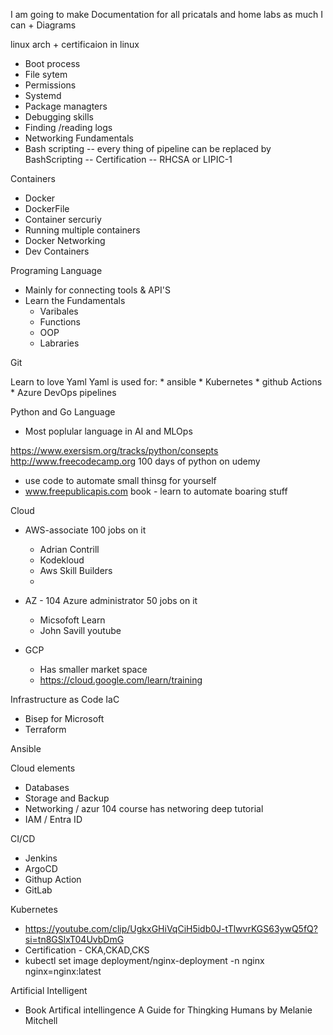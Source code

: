 I am going to make Documentation for all pricatals and home labs as much I can + Diagrams

linux arch + certificaion in linux 
- Boot process
- File sytem
- Permissions
- Systemd
- Package managters
- Debugging skills
- Finding /reading logs
- Networking Fundamentals
- Bash scripting -- every thing of pipeline can be replaced by BashScripting 
-- Certification -- RHCSA  or LIPIC-1

Containers
- Docker
- DockerFile
- Container sercuriy
- Running multiple containers
- Docker Networking
- Dev Containers

Programing Language
- Mainly for connecting tools & API'S
- Learn the Fundamentals
    * Varibales
    * Functions
    * OOP
    * Labraries

Git

Learn to love Yaml 
Yaml is used for:
    * ansible
    * Kubernetes
    * github Actions
    * Azure DevOps pipelines

Python and Go Language
 * Most poplular language in AI and MLOps 

 https://www.exersism.org/tracks/python/consepts
http://www.freecodecamp.org
100 days of python on udemy
* use code to automate small thinsg for yourself
* www.freepublicapis.com
book - learn to automate boaring stuff

Cloud 
 - AWS-associate 100 jobs on it
    * Adrian Contrill 
    * Kodekloud
    * Aws Skill Builders
    *
 - AZ - 104 Azure administrator 50 jobs on it
   * Micsofoft Learn
   * John Savill youtube 

 - GCP 
   * Has smaller market space
   * https://cloud.google.com/learn/training

Infrastructure as Code IaC
  * Bisep for Microsoft
  * Terraform

Ansible 
  
Cloud elements
 * Databases
 * Storage and Backup
 * Networking / azur 104 course has networing deep tutorial
 * IAM / Entra ID

CI/CD
* Jenkins
* ArgoCD
* Githup Action
* GitLab

Kubernetes
* https://youtube.com/clip/UgkxGHiVqCiH5idb0J-tTlwvrKGS63ywQ5fQ?si=tn8GSlxT04UvbDmG
 * Certification - CKA,CKAD,CKS
 * kubectl set image deployment/nginx-deployment -n nginx  nginx=nginx:latest

Artificial Intelligent
* Book Artifical intellingence A Guide for Thingking Humans by Melanie Mitchell
